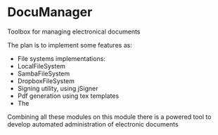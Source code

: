 # DocuManager
Toolbox for managing electronical documents

The plan is to implement some features as:
* File systems implementations: 
 * LocalFileSystem
 * SambaFileSystem 
 * DropboxFileSystem
* Signing utility, using jSigner
* Pdf generation using tex templates
* The

Combining all these modules on this module there is a powered tool to develop automated administration of electronic documents

